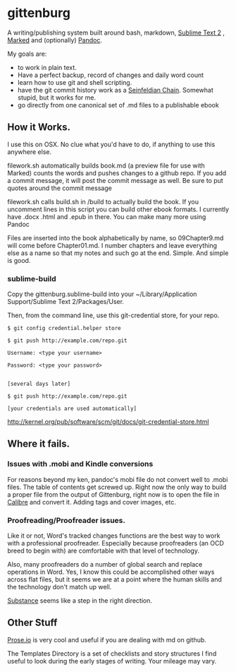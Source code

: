 gittenburg
==========

A writing/publishing system built around bash, markdown,
[Sublime Text 2](http://www.sublimetext.com/) , [Marked](http://markedapp.com/) and (optionally) [Pandoc](http://johnmacfarlane.net/pandoc/).  

My goals are:

* to work in plain text. 
* Have a perfect backup, record of changes and daily word count
* learn how to use git and shell scripting. 
* have the git commit history work as a [Seinfeldian Chain](http://lifehacker.com/281626/jerry-seinfelds-productivity-secret). Somewhat stupid, but it works for me.  
* go directly from one canonical set of .md files to a publishable ebook

## How it Works. 

I use this on OSX. No clue what you'd have to do, if anything to use this anywhere else. 

filework.sh automatically builds book.md (a preview file for use with Marked) counts the words and pushes changes to a github repo. If you add a commit message, it will post the commit message as well. Be sure to put quotes around the commit message 

filework.sh calls build.sh in /build to actually build the book. If you uncomment lines in this script you can build other ebook formats. I currently have .docx .html and .epub in there. You can make many more using Pandoc

Files are inserted into the book alphabetically by name, so 09Chapter9.md will come before Chapter01.md. I number chapters and leave everything else as a name so that my notes and such go at the end. Simple. And simple is good.  


### sublime-build

Copy the gittenburg.sublime-build into your ~/Library/Application Support/Sublime Text 2/Packages/User.

Then, from the command line, use this git-credential store, for your repo. 

    $ git config credential.helper store

    $ git push http://example.com/repo.git
    
    Username: <type your username>
    
    Password: <type your password>
    

    [several days later]
    
    $ git push http://example.com/repo.git
    
    [your credentials are used automatically]

http://kernel.org/pub/software/scm/git/docs/git-credential-store.html

## Where it fails. 

### Issues with .mobi and Kindle conversions

For reasons beyond my ken, pandoc's mobi file do not convert well to .mobi files. The table of contents get screwed up. Right now the only way to build a proper file from the output of Gittenburg, right now is to open the file in [Calibre](http://calibre-ebook.com/) and convert it. Adding tags and cover images, etc. 

### Proofreading/Proofreader issues. 

Like it or not, Word's tracked changes functions are the best way to work with a professional proofreader. Especially because proofreaders (an OCD breed to begin with) are comfortable with that level of technology. 

Also, many proofreaders do a number of global search and replace operations in Word. Yes, I know this could be accomplished other ways across flat files, but it seems we are at a point where the human skills and the technology don't match up well. 

[Substance](http://interior.substance.io/) seems like a step in the right direction. 

## Other Stuff

[Prose.io](http://prose.io/) is very cool and useful if you are dealing with md on github.

The Templates Directory is a set of checklists and story structures I find useful to look during the early stages of writing. Your mileage may vary.



